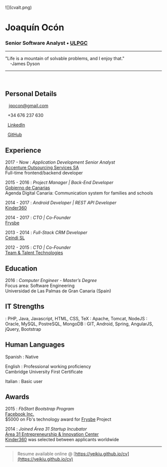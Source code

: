 <br />
<br />
![](cvalt.png)

# Joaquín Ocón

### Senior Software Analyst • [ULPGC](https://ulpgc.es)  

----

<i class="fas fa-quote-left fa-2x fa-pull-left fa-border"></i>
"Life is a mountain of solvable problems, and I enjoy that."  
&nbsp;&nbsp;&nbsp;&nbsp;-James Dyson

----

<br />  

Personal Details
---------
<span class="fas fa-envelope fa-sm"></span>&nbsp;&nbsp;&nbsp;jqocon@gmail.com

<span class="fas fa-phone fa-sm"></span>&nbsp;&nbsp;+34 676 237 630

<span class="fab fa-linkedin fa-sm"></span>&nbsp;&nbsp;[LinkedIn](https://es.linkedin.com/in/jqocon)

<span class="fab fa-github fa-sm"></span>&nbsp;&nbsp;[GitHub](https://github.com/yeikiu)

Experience
----------
2017 - Now
: 	*Application Development Senior Analyst*  
	[Accenture Outsourcing Services SA](https://www.accenture.com)  
	Full-time frontend/backend developer

2015 - 2016
:	*Project Manager | Back-End Developer*  
	[Gobierno de Canarias](http://www.gobcan.es)  
	Agenda Digital Canaria: Communication system for families and schools

2014 - 2017
: 	*Android Developer | REST API Developer*  
	[Kinder360](https://kinder360.com/)  
	
2014 - 2017
:	*CTO | Co-Founder*  
	[Frysbe](http://frysbe.com/)

2013 - 2014
:	*Full-Stack CRM Developer*  
	[Ceindi SL](http://ceindi.es/)

2012 - 2015
:	*CTO | Co-Founder*  
	[Team & Talent Technologies](http://teamandtalent.com/)

Education
---------
2016
:	*Computer Engineer - Master’s Degree*  
	Focus area: Software Engineering  
	Universidad de Las Palmas de Gran Canaria (Spain)  
	
IT Strengths
------------
<span class="fas fa-code fa-md">
:	
	PHP, Java, Javascript, HTML, CSS, TeX

<span class="fas fa-server fa-md">
:	Apache, Tomcat, NodeJS

<span class="fas fa-database fa-md">
:	Oracle, MySQL, PostreSQL, MongoDB  

<span class="fas fa-code-branch fa-md">
:	GIT, Android, Spring, AngularJS, jQuery, Bootstrap

Human Languages
------------
Spanish
:	Native

English
:	Professional working proficiency  
	Cambridge University First Certificate

Italian
:	Basic user  

Awards
------
2015
:	*FbStart Bootstrap Program*  
	[Facebook Inc.](https://developers.facebook.com/fbstart)  
	$5000 on Fb's technology award for [Frysbe](https://frysbe.com) Project

2014
:	*Joined Área 31 Startup Incubator*  
	[Área 31 Entrepreneurship & Innovation Center](https://www.ie.edu/entrepreneurship/)  
	[Kinder360](https://kinder360.com) was selected between applicants worldwide

------
> Resume available online @ [https://yeikiu.github.io/cv](https://yeikiu.github.io/cv)
